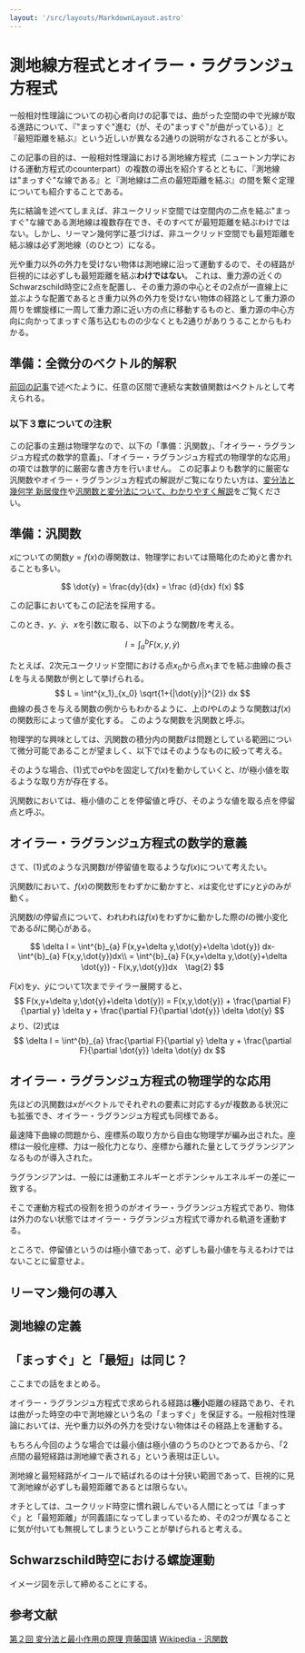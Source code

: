 ```yaml
---
layout: '/src/layouts/MarkdownLayout.astro'
---
```


# 測地線方程式とオイラー・ラグランジュ方程式

一般相対性理論についての初心者向けの記事では、曲がった空間の中で光線が取る進路について、『"まっすぐ"進む（が、その"まっすぐ"が曲がっている）』と『最短距離を結ぶ』という近しいが異なる2通りの説明がなされることが多い。

この記事の目的は、一般相対性理論における測地線方程式（ニュートン力学における運動方程式のcounterpart）の複数の導出を紹介するとともに、『測地線は"まっすぐ"な線である』と『測地線は二点の最短距離を結ぶ』の間を繋ぐ定理についても紹介することである。

先に結論を述べてしまえば、非ユークリッド空間では空間内の二点を結ぶ"まっすぐ"な線である測地線は複数存在でき、そのすべてが最短距離を結ぶわけではない。しかし、リーマン幾何学に基づけば、非ユークリッド空間でも最短距離を結ぶ線は必ず測地線（のひとつ）になる。

光や重力以外の外力を受けない物体は測地線に沿って運動するので、その経路が巨視的には必ずしも最短距離を結ぶ**わけではない**。
これは、重力源の近くのSchwarzschild時空に2点を配置し、その重力源の中心とその2点が一直線上に並ぶような配置であるとき重力以外の外力を受けない物体の経路として重力源の周りを螺旋様に一周して重力源に近い方の点に移動するものと、重力源の中心方向に向かってまっすぐ落ち込むものの少なくとも2通りがありうることからもわかる。

## 準備：全微分のベクトル的解釈

[前回の記事](https://comphand.pages.dev/posts/sm02/)で述べたように、任意の区間で連続な実数値関数はベクトルとして考えられる。

### 以下３章についての注釈

この記事の主題は物理学なので、以下の「準備：汎関数」、「オイラー・ラグランジュ方程式の数学的意義」、「オイラー・ラグランジュ方程式の物理学的な応用」の項では数学的に厳密な書き方を行いません。
この記事よりも数学的に厳密な汎関数やオイラー・ラグランジュ方程式の解説がご覧になりたい方は、[変分法と幾何学  新居俊作](https://www2.math.kyushu-u.ac.jp/~snii/VariationalMethod.pdf)や[汎関数と変分法について、わかりやすく解説](https://ushitora.net/archives/864)をご覧ください。

## 準備：汎関数

$x$についての関数$y=f(x)$の導関数は、物理学においては簡略化のため$\dot{y}$と書かれることも多い。

$$
\dot{y} = \frac{dy}{dx} = \frac {d}{dx} f(x) 
$$

この記事においてもこの記法を採用する。

このとき、$y$、$\dot{y}$、$x$を引数に取る、以下のような関数$I$を考える。

$$
I = \int^{b}_{a} F(x,y,\dot{y}) \tag{1}
$$

たとえば、2次元ユークリッド空間における点$x_0$から点$x_1$までを結ぶ曲線の長さ$L$を与える関数が例として挙げられる。
$$
L = \int^{x_1}_{x_0} \sqrt{1+{|\dot{y}|}^{2}} dx
$$
曲線の長さを与える関数の例からもわかるように、上の$I$や$L$のような関数は$f(x)$の関数形によって値が変化する。
このような関数を汎関数と呼ぶ。

物理学的な興味としては、汎関数の積分内の関数$F$は問題としている範囲について微分可能であることが望ましく、以下ではそのようなものに絞って考える。

そのような場合、(1)式で$a$や$b$を固定して$f(x)$を動かしていくと、$I$が極小値を取るような取り方が存在する。

汎関数においては、極小値のことを停留値と呼び、そのような値を取る点を停留点と呼ぶ。

## オイラー・ラグランジュ方程式の数学的意義

さて、(1)式のような汎関数$I$が停留値を取るような$f(x)$について考えたい。

汎関数$I$において、$f(x)$の関数形をわずかに動かすと、$x$は変化せずに$y$と$\dot{y}$のみが動く。

汎関数$I$の停留点について、われわれは$f(x)$をわずかに動かした際の$I$の微小変化である$\delta I$に関心がある。

$$
\delta I = \int^{b}_{a} F(x,y+\delta y,\dot{y}+\delta \dot{y}) dx- \int^{b}_{a} F(x,y,\dot{y})dx\\
= \int^{b}_{a} F(x,y+\delta y,\dot{y}+\delta \dot{y}) - F(x,y,\dot{y})dx　\tag{2}
$$

$F(x)$を$y$、$\dot{y}$について1次までテイラー展開すると、
$$
F(x,y+\delta y,\dot{y}+\delta \dot{y}) = F(x,y,\dot{y}) + \frac{\partial F}{\partial y} \delta y + \frac{\partial F}{\partial \dot{y}} \delta \dot{y}
$$
より、(2)式は
$$
\delta I = \int^{b}_{a} \frac{\partial F}{\partial y} \delta y + \frac{\partial F}{\partial \dot{y}} \delta \dot{y} dx
$$

## オイラー・ラグランジュ方程式の物理学的な応用

先ほどの汎関数は$x$がベクトルでそれぞれの要素に対応する$y$が複数ある状況にも拡張でき、オイラー・ラグランジュ方程式も同様である。

最速降下曲線の問題から、座標系の取り方から自由な物理学が編み出された。座標は一般化座標、力は一般化力となり、座標から離れた量としてラグランジアンなるものが導入された。

ラグランジアンは、一般には運動エネルギーとポテンシャルエネルギーの差に一致する。

そこで運動方程式の役割を担うのがオイラー・ラグランジュ方程式であり、物体は外力のない状態ではオイラー・ラグランジュ方程式で導かれる軌道を運動する。

ところで、停留値というのは極小値であって、必ずしも最小値を与えるわけではないことに留意せよ。

## リーマン幾何の導入

## 測地線の定義

## 「まっすぐ」と「最短」は同じ？

ここまでの話をまとめる。

オイラー・ラグランジュ方程式で求められる経路は**極小**距離の経路であり、それは曲がった時空の中で測地線という名の「まっすぐ」を保証する。一般相対性理論においては、光や重力以外の外力を受けない物体はその経路上を運動する。

もちろん今回のような場合では最小値は極小値のうちのひとつであるから、「2点間の最短経路は測地線で表される」という表現は正しい。

測地線と最短経路がイコールで結ばれるのは十分狭い範囲であって、巨視的に見て測地線が必ずしも最短距離であるとは限らない。

オチとしては、ユークリッド時空に慣れ親しんでいる人間にとっては「まっすぐ」と「最短距離」が同義語になってしまっているため、その2つが異なることに気が付いても無視してしまうということが挙げられると考える。

## Schwarzschild時空における螺旋運動

イメージ図を示して締めることにする。

## 参考文献

[第２回 変分法と最小作用の原理  齊藤国靖](https://www.cc.kyoto-su.ac.jp/~sithuny/lecnotes/mechanics/lecture02.pdf)
[Wikipedia - 汎関数](https://ja.wikipedia.org/wiki/汎函数)